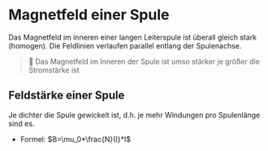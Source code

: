 # Magnetfeld einer Spule
Das Magnetfeld im inneren einer langen Leiterspule ist überall gleich stark (homogen).
Die Feldlinien verlaufen parallel entlang der Spulenachse.

> 🧲 Das Magnetfeld im Inneren der Spule ist umso stärker je größer die Stromstärke ist

## Feldstärke einer Spule
Je dichter die Spule gewickelt ist, d.h. je mehr Windungen pro Spulenlänge sind es.

- Formel: $B=\mu_0*\frac{N}{l}*I$
